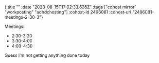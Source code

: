 {:title ""
 :date "2023-08-15T17:02:33.635Z"
 :tags ["cohost mirror" "workposting" "adhdchosting"]
 :cohost-id 2496081
 :cohost-url "2496081-meetings-2-30-3"}

Meetings:

* 2:30-3:30
* 3:30-4:00
* 4:00-4:30

Guess I’m not getting anything done today